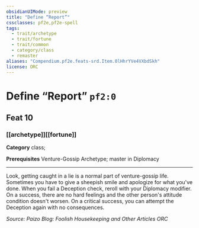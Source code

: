 ```yaml
---
obsidianUIMode: preview
title: "Define “Report”"
cssclasses: pf2e,pf2e-spell
tags:
  - trait/archetype
  - trait/fortune
  - trait/common
  - category/class
  - remaster
aliases: "Compendium.pf2e.feats-srd.Item.0lHhrYVe4VXbdSkh"
license: ORC
---
```

# Define “Report” `pf2:0`
## Feat 10
### [[archetype]][[fortune]]

**Category** class; 



**Prerequisites** Venture-Gossip Archetype; master in Diplomacy
* * *
Look, getting caught in a lie is a normal part of venture-gossip life. Sometimes you have to give a sheepish smile and apologize for what you've done. When you fail a Deception check, reroll with your Diplomacy modifier. On a success, there are no hard feelings and the other person's attitude condition doesn't worsen. On a critical success, you can attempt the Deception again with no consequences.

*Source: Paizo Blog: Foolish Housekeeping and Other Articles*
*ORC*